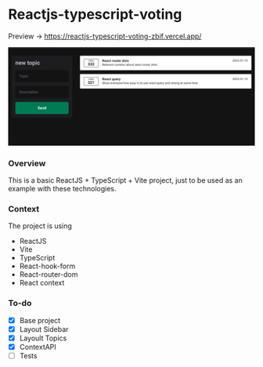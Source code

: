 # Reactjs-typescript-voting

Preview -> https://reactjs-typescript-voting-zbif.vercel.app/

![Preview](https://raw.githubusercontent.com/henriqueweiand/reactjs-typescript-voting/master/assets/preview.png)

### Overview

This is a basic ReactJS + TypeScript + Vite project, just to be used as an example with these technologies.

### Context

The project is using
- ReactJS
- Vite
- TypeScript
- React-hook-form
- React-router-dom
- React context

### To-do

- [X] Base project
- [X] Layout Sidebar
- [X] Layoult Topics
- [X] ContextAPI
- [ ] Tests
